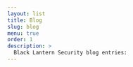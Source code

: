 ```yaml
---
layout: list
title: Blog
slug: blog
menu: true
order: 1
description: >
  Black Lantern Security blog entries:
---
```

